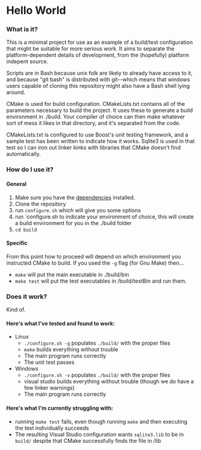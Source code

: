 Hello World
===========

### What is it?

This is a minimal project for use as an example of a build/test configuration that might be suitable for more serious work.  It aims to separate the platform-dependent details of development, from the (hopefully) platform indepent source.

Scripts are in Bash because unix folk are likely to already have access to it, and because "git bash" is distributed with git--which means that windows users capable of cloning this repository might also have a Bash shell lying around.

CMake is used for build configuration.  CMakeLists.txt contains all of the parameters necessary to build the project.  It uses these to generate a build environment in ./build.  Your compiler of choice can then make whatever sort of mess it likes in that directory, and it's separated from the code.

CMakeLists.txt is configured to use Boost's unit testing framework, and a sample test has been written to indicate how it works.  Sqlite3 is used in that test so I can iron out linker kinks with libraries that CMake doesn't find automatically.

### How do I use it?

#### General

1. Make sure you have the [dependencies](dependency.md) installed.  
2. Clone the repository
5. run `configure.sh` which will give you some options
6. run `configure.sh <flag> to indicate your environment of choice, this will create a build environment for you in the ./build folder
7. `cd build`

#### Specific

From this point how to proceed will depend on which environment you instructed CMake to build.  If you used the `-g` flag (for Gnu Make) then...

* `make` will put the main executable in ./build/bin
* `make test` will put the test executables in /build/testBin and run them.

### Does it work?

Kind of.

#### Here's what I've tested and found to work:

* Linux
  * `./configure.sh -g` populates `./build/` with the proper files
  * `make` builds everything without trouble
  * The main program runs correctly
  * The unit test passes
* Windows
  * `./configure.sh -v` populates `./build/` with the proper files
  * visual studio builds everything without trouble (though we do have a few linker warnings)
  * The main program runs correctly


#### Here's what I'm currently struggling with:

 * running `make test` fails, even though running `make` and then executing the test individually succeeds
 * The resulting Visual Studio configuration wants `sqlite3.lib` to be in `build/` despite that CMake successfully finds the file in /lib

